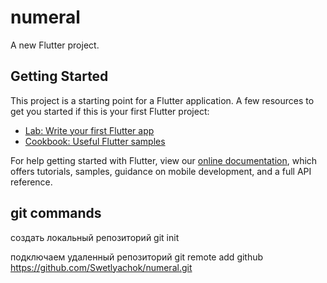 # numeral

A new Flutter project.

## Getting Started

This project is a starting point for a Flutter application.
A few resources to get you started if this is your first Flutter project:

- [Lab: Write your first Flutter app](https://flutter.dev/docs/get-started/codelab) 
- [Cookbook: Useful Flutter samples](https://flutter.dev/docs/cookbook)

For help getting started with Flutter, view our
[online documentation](https://flutter.dev/docs), which offers tutorials,
samples, guidance on mobile development, and a full API reference.

## git commands

создать локальный репозиторий
git init

подключаем удаленный репозиторий
git remote add github https://github.com/Swetlyachok/numeral.git 
